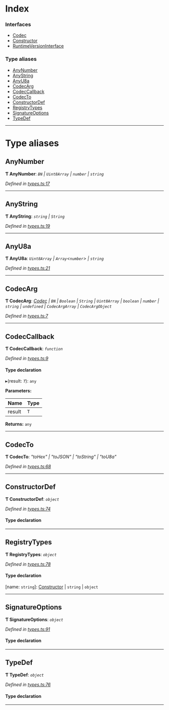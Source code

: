 

# Index

### Interfaces

* [Codec](../interfaces/_types_.codec.md)
* [Constructor](../interfaces/_types_.constructor.md)
* [RuntimeVersionInterface](../interfaces/_types_.runtimeversioninterface.md)

### Type aliases

* [AnyNumber](_types_.md#anynumber)
* [AnyString](_types_.md#anystring)
* [AnyU8a](_types_.md#anyu8a)
* [CodecArg](_types_.md#codecarg)
* [CodecCallback](_types_.md#codeccallback)
* [CodecTo](_types_.md#codecto)
* [ConstructorDef](_types_.md#constructordef)
* [RegistryTypes](_types_.md#registrytypes)
* [SignatureOptions](_types_.md#signatureoptions)
* [TypeDef](_types_.md#typedef)

---

# Type aliases

<a id="anynumber"></a>

##  AnyNumber

**Ƭ AnyNumber**: *`BN` \| `Uint8Array` \| `number` \| `string`*

*Defined in [types.ts:17](https://github.com/polkadot-js/api/blob/5b92010/packages/types/src/types.ts#L17)*

___
<a id="anystring"></a>

##  AnyString

**Ƭ AnyString**: *`string` \| `String`*

*Defined in [types.ts:19](https://github.com/polkadot-js/api/blob/5b92010/packages/types/src/types.ts#L19)*

___
<a id="anyu8a"></a>

##  AnyU8a

**Ƭ AnyU8a**: *`Uint8Array` \| `Array`<`number`> \| `string`*

*Defined in [types.ts:21](https://github.com/polkadot-js/api/blob/5b92010/packages/types/src/types.ts#L21)*

___
<a id="codecarg"></a>

##  CodecArg

**Ƭ CodecArg**: *[Codec](../interfaces/_types_.codec.md) \| `BN` \| `Boolean` \| `String` \| `Uint8Array` \| `boolean` \| `number` \| `string` \| `undefined` \| `CodecArgArray` \| `CodecArgObject`*

*Defined in [types.ts:7](https://github.com/polkadot-js/api/blob/5b92010/packages/types/src/types.ts#L7)*

___
<a id="codeccallback"></a>

##  CodecCallback

**Ƭ CodecCallback**: *`function`*

*Defined in [types.ts:9](https://github.com/polkadot-js/api/blob/5b92010/packages/types/src/types.ts#L9)*

#### Type declaration
▸(result: *`T`*): `any`

**Parameters:**

| Name | Type |
| ------ | ------ |
| result | `T` |

**Returns:** `any`

___
<a id="codecto"></a>

##  CodecTo

**Ƭ CodecTo**: *"toHex" \| "toJSON" \| "toString" \| "toU8a"*

*Defined in [types.ts:68](https://github.com/polkadot-js/api/blob/5b92010/packages/types/src/types.ts#L68)*

___
<a id="constructordef"></a>

##  ConstructorDef

**Ƭ ConstructorDef**: *`object`*

*Defined in [types.ts:74](https://github.com/polkadot-js/api/blob/5b92010/packages/types/src/types.ts#L74)*

#### Type declaration

[index: `string`]: [Constructor](../interfaces/_types_.constructor.md)<`T`>

___
<a id="registrytypes"></a>

##  RegistryTypes

**Ƭ RegistryTypes**: *`object`*

*Defined in [types.ts:78](https://github.com/polkadot-js/api/blob/5b92010/packages/types/src/types.ts#L78)*

#### Type declaration

[name: `string`]: [Constructor](../interfaces/_types_.constructor.md) \| `string` \| `object`

___
<a id="signatureoptions"></a>

##  SignatureOptions

**Ƭ SignatureOptions**: *`object`*

*Defined in [types.ts:91](https://github.com/polkadot-js/api/blob/5b92010/packages/types/src/types.ts#L91)*

#### Type declaration

___
<a id="typedef"></a>

##  TypeDef

**Ƭ TypeDef**: *`object`*

*Defined in [types.ts:76](https://github.com/polkadot-js/api/blob/5b92010/packages/types/src/types.ts#L76)*

#### Type declaration

[index: `string`]: [Codec](../interfaces/_types_.codec.md)

___

